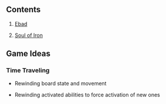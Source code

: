 ## Contents

1. [Ebad](/games/Ebad/README.md)

2. [Soul of Iron](/games/Soul-of-Iron/README.md)

## Game Ideas

### Time Traveling

- Rewinding board state and movement

- Rewinding activated abilities to force activation of new ones
